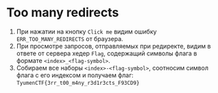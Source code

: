 # Too many redirects

1. При нажатии на кнопку `Click me` видим ошибку `ERR_TOO_MANY_REDIRECTS` от браузера.
2. При просмотре запросов, отправляемых при редиректе, видим в ответе от сервера хедер `Flag`, содержащий символы флага в формате `<index>_<flag-symbol>`.
3. Собираем все наборы `<index>-<flag-symbol>`, соотносим символ флага с его индексом и получаем флаг: `TyumenCTF{3rr_t00_m4ny_r3d1r3cts_F93CD9}`
